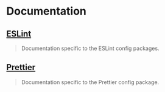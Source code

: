 # Documentation

## [ESLint](eslint)

> Documentation specific to the ESLint config packages.

## [Prettier](prettier)

> Documentation specific to the Prettier config package.
